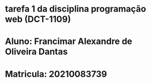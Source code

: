 # tarefa 1 da disciplina programação web (DCT-1109)
# Aluno: Francimar Alexandre de Oliveira Dantas
# Matricula: 	20210083739
